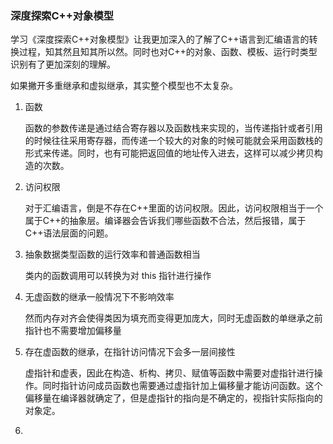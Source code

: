 ### 深度探索C++对象模型

学习《深度探索C++对象模型》让我更加深入的了解了C++语言到汇编语言的转换过程，知其然且知其所以然。同时也对C++的对象、函数、模板、运行时类型识别有了更加深刻的理解。

如果撇开多重继承和虚拟继承，其实整个模型也不太复杂。



1. 函数

   函数的参数传递是通过结合寄存器以及函数栈来实现的，当传递指针或者引用的时候往往采用寄存器，而传递一个较大的对象的时候可能就会采用函数栈的形式来传递。同时，也有可能把返回值的地址传入进去，这样可以减少拷贝构造的次数。

2. 访问权限

   对于汇编语言，倒是不存在C++里面的访问权限。因此，访问权限相当于一个属于C++的抽象层。编译器会告诉我们哪些函数不合法，然后报错，属于C++语法层面的问题。

3. 抽象数据类型函数的运行效率和普通函数相当

   类内的函数调用可以转换为对 this 指针进行操作

4. 无虚函数的继承一般情况下不影响效率

   然而内存对齐会使得类因为填充而变得更加庞大，同时无虚函数的单继承之前指针也不需要增加偏移量

5. 存在虚函数的继承，在指针访问情况下会多一层间接性

   虚指针和虚表，因此在构造、析构、拷贝、赋值等函数中需要对虚指针进行操作。同时指针访问成员函数也需要通过虚指针加上偏移量才能访问函数。这个偏移量在编译器就确定了，但是虚指针的指向是不确定的，视指针实际指向的对象定。

6. 
